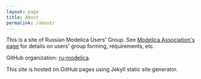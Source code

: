 ```yaml
---
layout: page
title: About
permalink: /about/
---
```


This is a site of Russian Modelica Users' Group. See [Modelica Association's page](https://www.modelica.org/users-groups) for details on users' group forming, requirements, etc.

GitHub organization: [ru-modelica](https://github.com/ru-modelica).

This site is hosted on GitHub pages using Jekyll static site generator.
